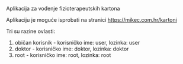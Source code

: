 Aplikacija za vođenje fizioterapeutskih kartona

Aplikaciju je moguće isprobati na stranici https://mikec.com.hr/kartoni

Tri su razine ovlasti:
1. običan korisnik - korisničko ime: user, lozinka: user
2. doktor - korisničko ime: doktor, lozinka: doktor
3. root - korisničko ime: root, lozinka: root
